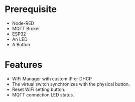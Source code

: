 # Prerequisite  
- Node-RED
- MQTT Broker
- ESP32
- An LED
- A Button

# Features
- WiFi Manager with custom IP or DHCP
- The virtual switch synchronizes with the physical button.
- Reset WiFi setting button.
- MQTT connection LED status.